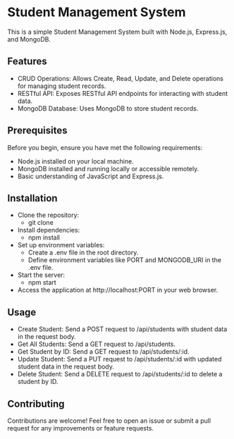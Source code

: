 # Student Management System

This is a simple Student Management System built with Node.js, Express.js, and MongoDB.

## Features

- CRUD Operations: Allows Create, Read, Update, and Delete operations for managing student records.
- RESTful API: Exposes RESTful API endpoints for interacting with student data.
- MongoDB Database: Uses MongoDB to store student records.

## Prerequisites

Before you begin, ensure you have met the following requirements:
- Node.js installed on your local machine.
- MongoDB installed and running locally or accessible remotely.
- Basic understanding of JavaScript and Express.js.

## Installation
- Clone the repository:   
    - git clone <repository-url>    
- Install dependencies:    
    - npm install   
- Set up environment variables:   
    - Create a .env file in the root directory.   
    - Define environment variables like PORT and MONGODB_URI in the .env file.  
- Start the server:  
    - npm start   
- Access the application at http://localhost:PORT in your web browser.     

## Usage

- Create Student: Send a POST request to /api/students with student data in the request body.  
- Get All Students: Send a GET request to /api/students.  
- Get Student by ID: Send a GET request to /api/students/:id.  
- Update Student: Send a PUT request to /api/students/:id with updated student data in the request body.  
- Delete Student: Send a DELETE request to /api/students/:id to delete a student by ID.  

## Contributing
Contributions are welcome! Feel free to open an issue or submit a pull request for any improvements or feature requests.

